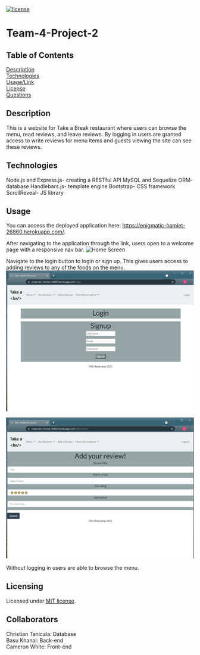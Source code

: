 [![license](https://img.shields.io/badge/license-MIT-orange)](https://shields.io)  

# Team-4-Project-2
 
## Table of Contents 
[Description](#description)  
[Technologies](#technologies)  
[Usage/Link](#usage/link)  
[License](#licensing)  
[Questions](#questions)  
 
## Description
This is a website for Take a Break restaurant where users can browse the menu, read reviews, and leave reviews. By logging in users are granted access to write reviews for menu items and guests viewing the site can see these reviews. 

## Technologies
Node.js and Express.js- creating a RESTful API
MySQL and Sequelize ORM- database
Handlebars.js- template engine
Bootstrap- CSS framework
ScrollReveal- JS library


## Usage
You can access the deployed application here: https://enigmatic-hamlet-26860.herokuapp.com/.  

After navigating to the application through the link, users open to a welcome page with a responsive nav bar.
![Home Screen](public/images/Screenshots/homeScreenShot.png?raw=true)  

Navigate to the login button to login or sign up. This gives users access to adding reviews to any of the foods on the menu.
![Login Screen](public/images/Screenshots/loginScreenShot.png?raw=true)  


![Add Review Screen](public/images/Screenshots/addReviewScreenShot.png)  

Without logging in users are able to browse the menu.



## Licensing
Licensed under [MIT license](LICENSE).

## Collaborators
Christian Tanicala: Database  
Basu Khanal: Back-end  
Cameron White: Front-end



